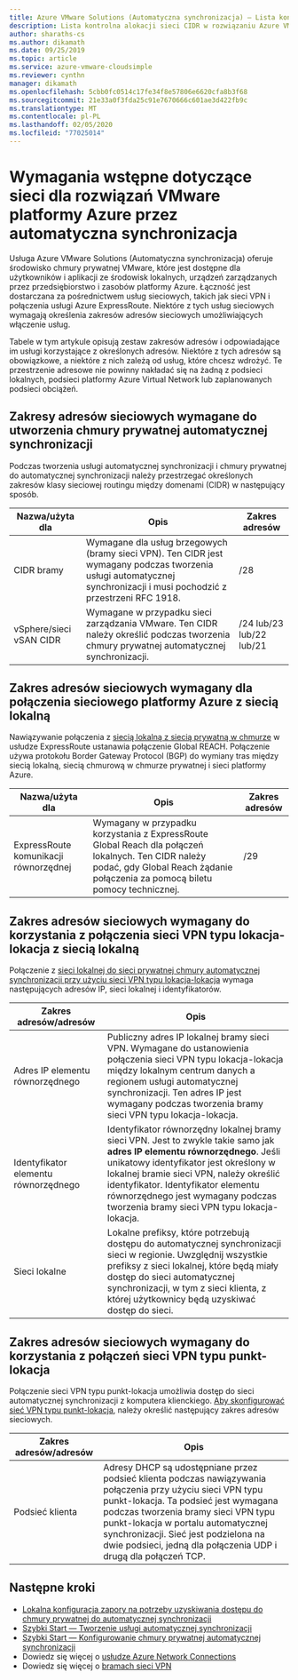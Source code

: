 ```yaml
---
title: Azure VMware Solutions (Automatyczna synchronizacja) — Lista kontrolna sieci
description: Lista kontrolna alokacji sieci CIDR w rozwiązaniu Azure VMware przy użyciu narzędzia do automatycznej synchronizacji
author: sharaths-cs
ms.author: dikamath
ms.date: 09/25/2019
ms.topic: article
ms.service: azure-vmware-cloudsimple
ms.reviewer: cynthn
manager: dikamath
ms.openlocfilehash: 5cbb0fc0514c17fe34f8e57806e6620cfa8b3f68
ms.sourcegitcommit: 21e33a0f3fda25c91e7670666c601ae3d422fb9c
ms.translationtype: MT
ms.contentlocale: pl-PL
ms.lasthandoff: 02/05/2020
ms.locfileid: "77025014"
---
```

# <a name="networking-prerequisites-for-azure-vmware-solution-by-avs"></a>Wymagania wstępne dotyczące sieci dla rozwiązań VMware platformy Azure przez automatyczna synchronizacja

Usługa Azure VMware Solutions (Automatyczna synchronizacja) oferuje środowisko chmury prywatnej VMware, które jest dostępne dla użytkowników i aplikacji ze środowisk lokalnych, urządzeń zarządzanych przez przedsiębiorstwo i zasobów platformy Azure. Łączność jest dostarczana za pośrednictwem usług sieciowych, takich jak sieci VPN i połączenia usługi Azure ExpressRoute. Niektóre z tych usług sieciowych wymagają określenia zakresów adresów sieciowych umożliwiających włączenie usług. 

Tabele w tym artykule opisują zestaw zakresów adresów i odpowiadające im usługi korzystające z określonych adresów. Niektóre z tych adresów są obowiązkowe, a niektóre z nich zależą od usług, które chcesz wdrożyć. Te przestrzenie adresowe nie powinny nakładać się na żadną z podsieci lokalnych, podsieci platformy Azure Virtual Network lub zaplanowanych podsieci obciążeń.

## <a name="network-address-ranges-required-for-creating-an-avs-private-cloud"></a>Zakresy adresów sieciowych wymagane do utworzenia chmury prywatnej automatycznej synchronizacji

Podczas tworzenia usługi automatycznej synchronizacji i chmury prywatnej do automatycznej synchronizacji należy przestrzegać określonych zakresów klasy sieciowej routingu między domenami (CIDR) w następujący sposób.

| Nazwa/użyta dla     | Opis                                                                                                                            | Zakres adresów            |
|-------------------|----------------------------------------------------------------------------------------------------------------------------------------|--------------------------|
| CIDR bramy      | Wymagane dla usług brzegowych (bramy sieci VPN). Ten CIDR jest wymagany podczas tworzenia usługi automatycznej synchronizacji i musi pochodzić z przestrzeni RFC 1918. | /28                      |
| vSphere/sieci vSAN CIDR | Wymagane w przypadku sieci zarządzania VMware. Ten CIDR należy określić podczas tworzenia chmury prywatnej automatycznej synchronizacji.                                    | /24 lub/23 lub/22 lub/21 |

## <a name="network-address-range-required-for-azure-network-connection-to-an-on-premises-network"></a>Zakres adresów sieciowych wymagany dla połączenia sieciowego platformy Azure z siecią lokalną

Nawiązywanie połączenia z [siecią lokalną z siecią prywatną w chmurze](on-premises-connection.md) w usłudze ExpressRoute ustanawia połączenie Global REACH. Połączenie używa protokołu Border Gateway Protocol (BGP) do wymiany tras między siecią lokalną, siecią chmurową w chmurze prywatnej i sieci platformy Azure.

| Nazwa/użyta dla             | Opis                                                                                                                                                                             | Zakres adresów |
|---------------------------|-----------------------------------------------------------------------------------------------------------------------------------------------------------------------------------------|---------------|
| ExpressRoute komunikacji równorzędnej | Wymagany w przypadku korzystania z ExpressRoute Global Reach dla połączeń lokalnych. Ten CIDR należy podać, gdy Global Reach żądanie połączenia za pomocą biletu pomocy technicznej. | /29           |

## <a name="network-address-range-required-for-using-a-site-to-site-vpn-connection-to-an-on-premises-network"></a>Zakres adresów sieciowych wymagany do korzystania z połączenia sieci VPN typu lokacja-lokacja z siecią lokalną

Połączenie z [sieci lokalnej do sieci prywatnej chmury automatycznej synchronizacji przy użyciu sieci VPN typu lokacja-lokacja](vpn-gateway.md) wymaga następujących adresów IP, sieci lokalnej i identyfikatorów. 

| Zakres adresów/adresów | Opis                                                                                                                                                                                                                                                           |
|-----------------------|-----------------------------------------------------------------------------------------------------------------------------------------------------------------------------------------------------------------------------------------------------------------------|
| Adres IP elementu równorzędnego               | Publiczny adres IP lokalnej bramy sieci VPN. Wymagane do ustanowienia połączenia sieci VPN typu lokacja-lokacja między lokalnym centrum danych a regionem usługi automatycznej synchronizacji. Ten adres IP jest wymagany podczas tworzenia bramy sieci VPN typu lokacja-lokacja.                                         |
| Identyfikator elementu równorzędnego       | Identyfikator równorzędny lokalnej bramy sieci VPN. Jest to zwykle takie samo jak **adres IP elementu równorzędnego**.  Jeśli unikatowy identyfikator jest określony w lokalnej bramie sieci VPN, należy określić identyfikator.  Identyfikator elementu równorzędnego jest wymagany podczas tworzenia bramy sieci VPN typu lokacja-lokacja.   |
| Sieci lokalne   | Lokalne prefiksy, które potrzebują dostępu do automatycznej synchronizacji sieci w regionie.  Uwzględnij wszystkie prefiksy z sieci lokalnej, które będą miały dostęp do sieci automatycznej synchronizacji, w tym z sieci klienta, z której użytkownicy będą uzyskiwać dostęp do sieci.                                         |

## <a name="network-address-range-required-for-using-point-to-site-vpn-connections"></a>Zakres adresów sieciowych wymagany do korzystania z połączeń sieci VPN typu punkt-lokacja

Połączenie sieci VPN typu punkt-lokacja umożliwia dostęp do sieci automatycznej synchronizacji z komputera klienckiego. [Aby skonfigurować sieć VPN typu punkt-lokacja](vpn-gateway.md), należy określić następujący zakres adresów sieciowych.

| Zakres adresów/adresów | Opis                                                                                                                                                                                                                                                                                                  |
|-----------------------|--------------------------------------------------------------------------------------------------------------------------------------------------------------------------------------------------------------------------------------------------------------------------------------------------------------|
| Podsieć klienta         | Adresy DHCP są udostępniane przez podsieć klienta podczas nawiązywania połączenia przy użyciu sieci VPN typu punkt-lokacja. Ta podsieć jest wymagana podczas tworzenia bramy sieci VPN typu punkt-lokacja w portalu automatycznej synchronizacji. Sieć jest podzielona na dwie podsieci, jedną dla połączenia UDP i drugą dla połączeń TCP. |

## <a name="next-steps"></a>Następne kroki

* [Lokalna konfiguracja zapory na potrzeby uzyskiwania dostępu do chmury prywatnej do automatycznej synchronizacji](on-premises-firewall-configuration.md)
* [Szybki Start — Tworzenie usługi automatycznej synchronizacji](quickstart-create-cloudsimple-service.md)
* [Szybki Start — Konfigurowanie chmury prywatnej automatycznej synchronizacji](quickstart-create-private-cloud.md)
* Dowiedz się więcej o [usłudze Azure Network Connections](cloudsimple-azure-network-connection.md)
* Dowiedz się więcej o [bramach sieci VPN](cloudsimple-vpn-gateways.md)
